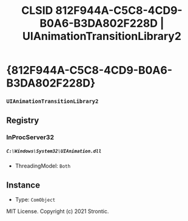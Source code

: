 ﻿---
title: "CLSID 812F944A-C5C8-4CD9-B0A6-B3DA802F228D | UIAnimationTransitionLibrary2"
excerpt: What is COM-Object CLSID 812F944A-C5C8-4CD9-B0A6-B3DA802F228D?
---

# {812F944A-C5C8-4CD9-B0A6-B3DA802F228D}

### `UIAnimationTransitionLibrary2`

## Registry


### InProcServer32

##### `C:\Windows\System32\UIAnimation.dll`
* ThreadingModel: `Both`

## Instance

* Type: `ComObject`

MIT License. Copyright (c) 2021 Strontic.


